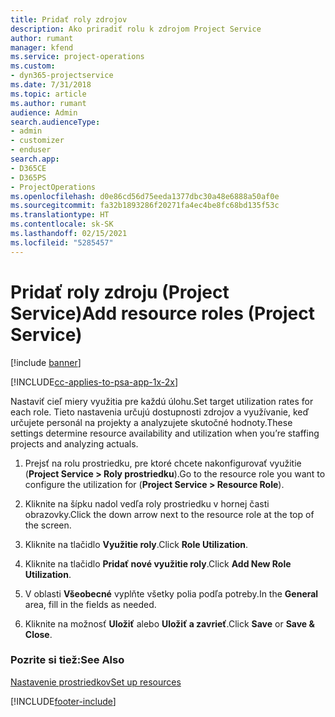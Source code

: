 ```yaml
---
title: Pridať roly zdrojov
description: Ako priradiť rolu k zdrojom Project Service
author: rumant
manager: kfend
ms.service: project-operations
ms.custom:
- dyn365-projectservice
ms.date: 7/31/2018
ms.topic: article
ms.author: rumant
audience: Admin
search.audienceType:
- admin
- customizer
- enduser
search.app:
- D365CE
- D365PS
- ProjectOperations
ms.openlocfilehash: d0e86cd56d75eeda1377dbc30a48e6888a50af0e
ms.sourcegitcommit: fa32b1893286f20271fa4ec4be8fc68bd135f53c
ms.translationtype: HT
ms.contentlocale: sk-SK
ms.lasthandoff: 02/15/2021
ms.locfileid: "5285457"
---
```

# <a name="add-resource-roles-project-service"></a><span data-ttu-id="c66c0-103">Pridať roly zdroju (Project Service)</span><span class="sxs-lookup"><span data-stu-id="c66c0-103">Add resource roles (Project Service)</span></span>

[!include [banner](../includes/psa-now-project-operations.md)]

[!INCLUDE[cc-applies-to-psa-app-1x-2x](../includes/cc-applies-to-psa-app-1x-2x.md)]

<span data-ttu-id="c66c0-104">Nastaviť cieľ miery využitia pre každú úlohu.</span><span class="sxs-lookup"><span data-stu-id="c66c0-104">Set target utilization rates for each role.</span></span> <span data-ttu-id="c66c0-105">Tieto nastavenia určujú dostupnosti zdrojov a využívanie, keď určujete personál na projekty a analyzujete skutočné hodnoty.</span><span class="sxs-lookup"><span data-stu-id="c66c0-105">These settings determine resource availability and utilization when you’re staffing projects and analyzing actuals.</span></span>  
  
1.  <span data-ttu-id="c66c0-106">Prejsť na rolu prostriedku, pre ktoré chcete nakonfigurovať využitie (**Project Service > Roly prostriedku**).</span><span class="sxs-lookup"><span data-stu-id="c66c0-106">Go to the resource role you want to configure the utilization for (**Project Service > Resource Role**).</span></span>  
  
2.  <span data-ttu-id="c66c0-107">Kliknite na šípku nadol vedľa roly prostriedku v hornej časti obrazovky.</span><span class="sxs-lookup"><span data-stu-id="c66c0-107">Click the down arrow next to the resource role at the top of the screen.</span></span>  
  
3.  <span data-ttu-id="c66c0-108">Kliknite na tlačidlo **Využitie roly**.</span><span class="sxs-lookup"><span data-stu-id="c66c0-108">Click **Role Utilization**.</span></span>  
  
4.  <span data-ttu-id="c66c0-109">Kliknite na tlačidlo **Pridať nové využitie roly**.</span><span class="sxs-lookup"><span data-stu-id="c66c0-109">Click **Add New Role Utilization**.</span></span>  
  
5.  <span data-ttu-id="c66c0-110">V oblasti **Všeobecné** vyplňte všetky polia podľa potreby.</span><span class="sxs-lookup"><span data-stu-id="c66c0-110">In the **General** area, fill in the fields as needed.</span></span>  
  
6.  <span data-ttu-id="c66c0-111">Kliknite na možnosť **Uložiť** alebo **Uložiť a zavrieť**.</span><span class="sxs-lookup"><span data-stu-id="c66c0-111">Click **Save** or **Save & Close**.</span></span>  
  
### <a name="see-also"></a><span data-ttu-id="c66c0-112">Pozrite si tiež:</span><span class="sxs-lookup"><span data-stu-id="c66c0-112">See Also</span></span>  
 [<span data-ttu-id="c66c0-113">Nastavenie prostriedkov</span><span class="sxs-lookup"><span data-stu-id="c66c0-113">Set up resources</span></span>](../psa/set-up-resources.md)


[!INCLUDE[footer-include](../includes/footer-banner.md)]